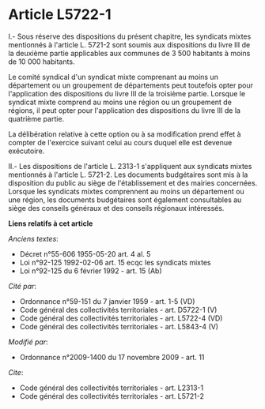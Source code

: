 # Article L5722-1

I.- Sous réserve des dispositions du présent chapitre, les syndicats mixtes mentionnés à l'article L. 5721-2 sont soumis aux
dispositions du livre III de la deuxième partie applicables aux communes de 3 500 habitants à moins de 10 000 habitants. 

Le comité syndical d'un syndicat mixte comprenant au moins un département ou un groupement de départements peut toutefois
opter pour l'application des dispositions du livre III de la troisième partie. Lorsque le syndicat mixte comprend au moins
une région ou un groupement de régions, il peut opter pour l'application des dispositions du livre III de la quatrième
partie. 

La délibération relative à cette option ou à sa modification prend effet à compter de l'exercice suivant celui au cours
duquel elle est devenue exécutoire. 

II.- Les dispositions de l'article L. 2313-1 s'appliquent aux syndicats mixtes mentionnés à l'article L. 5721-2. Les
documents budgétaires sont mis à la disposition du public au siège de l'établissement et des mairies concernées. Lorsque les
syndicats mixtes comprennent au moins un département ou une région, les documents budgétaires sont également consultables au
siège des conseils généraux et des conseils régionaux intéressés.

**Liens relatifs à cet article**

_Anciens textes_:

  - Décret n°55-606 1955-05-20 art. 4 al. 5
  - Loi n°92-125 1992-02-06 art. 15 ecqc les syndicats mixtes
  - Loi n°92-125 du 6 février 1992 - art. 15 (Ab)

_Cité par_:

  - Ordonnance n°59-151 du 7 janvier 1959 - art. 1-5 (VD)
  - Code général des collectivités territoriales - art. D5722-1 (V)
  - Code général des collectivités territoriales - art. L5722-4 (VD)
  - Code général des collectivités territoriales - art. L5843-4 (V)

_Modifié par_:

  - Ordonnance n°2009-1400 du 17 novembre 2009 - art. 11

_Cite_:

  - Code général des collectivités territoriales - art. L2313-1
  - Code général des collectivités territoriales - art. L5721-2
